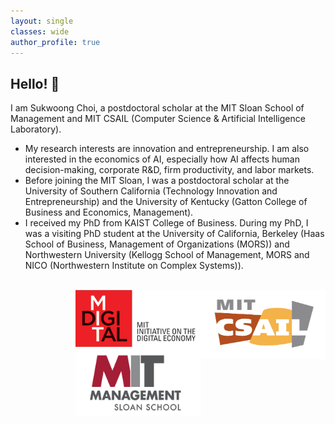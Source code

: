 ```yaml
---
layout: single
classes: wide
author_profile: true
---
```


## Hello! &#128075;
I am Sukwoong Choi, a postdoctoral scholar at the MIT Sloan School of Management and MIT CSAIL (Computer Science & Artificial Intelligence Laboratory). 
+ My research interests are innovation and entrepreneurship. I am also interested in the economics of AI, especially how AI affects human decision-making, corporate R&D, firm productivity, and labor markets.
+ Before joining the MIT Sloan, I was a postdoctoral scholar at the University of Southern California (Technology Innovation and Entrepreneurship) and the University of Kentucky (Gatton College of Business and Economics, Management).
+ I received my PhD from KAIST College of Business. During my PhD, I was a visiting PhD student at the University of California, Berkeley (Haas School of Business, Management of Organizations (MORS)) and Northwestern University (Kellogg School of Management, MORS and NICO (Northwestern Institute on Complex Systems)).

<br />
<img src="/assets/images/MIT_CSAIL.png" width="200" height="110" style="float:right">
<img src="/assets/images/MIT-IDE_Logo2.png" width="200"  style="float:right">
<img src="/assets/images/MIT_Logo.png" width="200" height="110" style="float:right">
